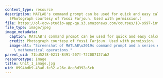 ```yaml
---
content_type: resource
description: MATLAB's command prompt can be used for quick and easy calculations.
  (Photograph courtesy of Yossi Farjoun. Used with permission.)
file: https://ol-ocw-studio-app-qa.s3.amazonaws.com/courses/18-s997-introduction-to-matlab-programming-fall-2011/0994bdb943a6fe32a26e8ce8d392a5cb_Unit_1_image.jpg
file_type: image/jpeg
image_metadata:
  caption: MATLAB's command prompt can be used for quick and easy calculations.
  credit: Photograph courtesy of Yossi Farjoun. Used with permission.
  image-alt: "Screenshot of MATLAB\u2019s command prompt and a series of for basic\
    \ mathematical operations."
parent_uid: 71bd52f8-0211-8491-207f-722087127ab2
resourcetype: Image
title: Unit_1_image.jpg
uid: 0994bdb9-43a6-fe32-a26e-8ce8d392a5cb
---
```


